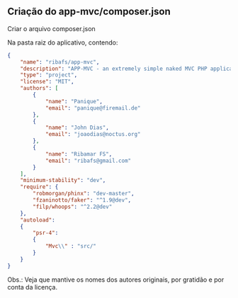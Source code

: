 ## Criação do app-mvc/composer.json

Criar o arquivo
composer.json

Na pasta raiz do aplicativo, contendo:

```json
{
    "name": "ribafs/app-mvc",
    "description": "APP-MVC - an extremely simple naked MVC PHP application",
    "type": "project",
    "license": "MIT",
    "authors": [
        {
            "name": "Panique",
            "email": "panique@firemail.de"
        },
        {
            "name": "John Dias",
            "email": "joaodias@noctus.org"
        },
        {
            "name": "Ribamar FS",
            "email": "ribafs@gmail.com"
        }
    ],
    "minimum-stability": "dev",
    "require": {
        "robmorgan/phinx": "dev-master",
        "fzaninotto/faker": "^1.9@dev",
        "filp/whoops": "^2.2@dev"
    },
    "autoload":
    {
        "psr-4":
        {
            "Mvc\\" : "src/"
        }
    }
}
```

Obs.: Veja que mantive os nomes dos autores originais, por gratidão  e por conta da licença.
